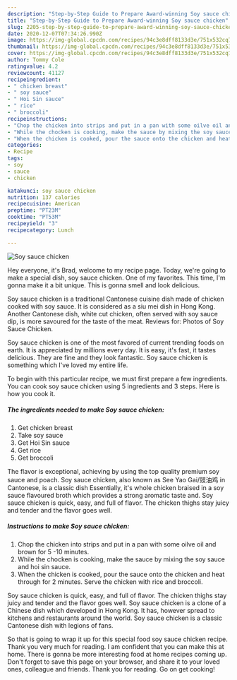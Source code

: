 ```yaml
---
description: "Step-by-Step Guide to Prepare Award-winning Soy sauce chicken"
title: "Step-by-Step Guide to Prepare Award-winning Soy sauce chicken"
slug: 2205-step-by-step-guide-to-prepare-award-winning-soy-sauce-chicken
date: 2020-12-07T07:34:26.990Z
image: https://img-global.cpcdn.com/recipes/94c3e8dff8133d3e/751x532cq70/soy-sauce-chicken-recipe-main-photo.jpg
thumbnail: https://img-global.cpcdn.com/recipes/94c3e8dff8133d3e/751x532cq70/soy-sauce-chicken-recipe-main-photo.jpg
cover: https://img-global.cpcdn.com/recipes/94c3e8dff8133d3e/751x532cq70/soy-sauce-chicken-recipe-main-photo.jpg
author: Tommy Cole
ratingvalue: 4.2
reviewcount: 41127
recipeingredient:
- " chicken breast"
- " soy sauce"
- " Hoi Sin sauce"
- " rice"
- " broccoli"
recipeinstructions:
- "Chop the chicken into strips and put in a pan with some oilve oil and brown for 5 -10 minutes."
- "While the chocken is cooking, make the sauce by mixing the soy sauce and hoi sin sauce."
- "When the chicken is cooked, pour the sauce onto the chicken and heat through for 2 minutes. Serve the chicken with rice and broccoli."
categories:
- Recipe
tags:
- soy
- sauce
- chicken

katakunci: soy sauce chicken 
nutrition: 137 calories
recipecuisine: American
preptime: "PT23M"
cooktime: "PT53M"
recipeyield: "3"
recipecategory: Lunch

---
```



![Soy sauce chicken](https://img-global.cpcdn.com/recipes/94c3e8dff8133d3e/751x532cq70/soy-sauce-chicken-recipe-main-photo.jpg)

Hey everyone, it's Brad, welcome to my recipe page. Today, we're going to make a special dish, soy sauce chicken. One of my favorites. This time, I'm gonna make it a bit unique. This is gonna smell and look delicious.

Soy sauce chicken is a traditional Cantonese cuisine dish made of chicken cooked with soy sauce. It is considered as a siu mei dish in Hong Kong. Another Cantonese dish, white cut chicken, often served with soy sauce dip, is more savoured for the taste of the meat. Reviews for: Photos of Soy Sauce Chicken.

Soy sauce chicken is one of the most favored of current trending foods on earth. It is appreciated by millions every day. It is easy, it's fast, it tastes delicious. They are fine and they look fantastic. Soy sauce chicken is something which I've loved my entire life.


To begin with this particular recipe, we must first prepare a few ingredients. You can cook soy sauce chicken using 5 ingredients and 3 steps. Here is how you cook it.

<!--inarticleads1-->

##### The ingredients needed to make Soy sauce chicken:

1. Get  chicken breast
1. Take  soy sauce
1. Get  Hoi Sin sauce
1. Get  rice
1. Get  broccoli


The flavor is exceptional, achieving by using the top quality premium soy sauce and poach. Soy sauce chicken, also known as See Yao Gai/豉油鸡 in Cantonese, is a classic dish Essentially, it&#39;s whole chicken braised in a soy sauce flavoured broth which provides a strong aromatic taste and. Soy sauce chicken is quick, easy, and full of flavor. The chicken thighs stay juicy and tender and the flavor goes well. 

<!--inarticleads2-->

##### Instructions to make Soy sauce chicken:

1. Chop the chicken into strips and put in a pan with some oilve oil and brown for 5 -10 minutes.
1. While the chocken is cooking, make the sauce by mixing the soy sauce and hoi sin sauce.
1. When the chicken is cooked, pour the sauce onto the chicken and heat through for 2 minutes. Serve the chicken with rice and broccoli.


Soy sauce chicken is quick, easy, and full of flavor. The chicken thighs stay juicy and tender and the flavor goes well. Soy sauce chicken is a clone of a Chinese dish which developed in Hong Kong. It has, however spread to kitchens and restaurants around the world. Soy sauce chicken is a classic Cantonese dish with legions of fans. 

So that is going to wrap it up for this special food soy sauce chicken recipe. Thank you very much for reading. I am confident that you can make this at home. There is gonna be more interesting food at home recipes coming up. Don't forget to save this page on your browser, and share it to your loved ones, colleague and friends. Thank you for reading. Go on get cooking!
